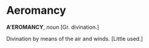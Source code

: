 # Aeromancy

**A'EROMANCY**, _noun_ \[Gr. divination.\]

Divination by means of the air and winds. \[Little used.\]